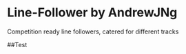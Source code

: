 # Line-Follower by AndrewJNg
Competition ready line followers, catered for different tracks

##Test 